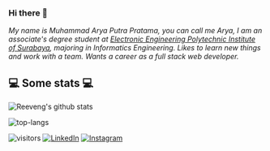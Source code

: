 ### Hi there 👋

<!--
**maryaputrap/maryaputrap** is a ✨ _special_ ✨ repository because its `README.md` (this file) appears on your GitHub profile.

Here are some ideas to get you started:

- 🔭 I’m currently working on ...
- 🌱 I’m currently learning ...
- 👯 I’m looking to collaborate on ...
- 🤔 I’m looking for help with ...
- 💬 Ask me about ...
- 📫 How to reach me: ...
- 😄 Pronouns: ...
- ⚡ Fun fact: ...
-->

<p>
  <em>
    My name is Muhammad Arya Putra Pratama, you can call me Arya, I am an associate's degree student at <a href="https://www.pens.ac.id/">Electronic Engineering    Polytechnic Institute of Surabaya</a>, majoring in Informatics Engineering. Likes to learn new things and work with a team. Wants a career as a full stack web developer.</br>
  </em>
</p>

<h2>💻 Some stats 💻</h2>

![Reeveng's github stats](https://github-readme-stats.vercel.app/api?username=maryaputra&show_icons=true&title_color=fff&icon_color=79ff97&text_color=9f9f9f&bg_color=151515)

![top-langs](https://github-readme-stats.vercel.app/api/top-langs/?username=maryaputrap&theme=blue-green)

![visitors](https://visitor-badge.laobi.icu/badge?page_id=maryaputrap.maryaputrap)
<a href="https://www.linkedin.com/in/maryaputrap" target="_blank"><img src="https://img.shields.io/badge/LinkedIn-%230077B5.svg?&style=flat-square&logo=linkedin&logoColor=white" alt="LinkedIn"></a>
<a href="https://www.instagram.com/maryaputrap" target="_blank"><img src="https://img.shields.io/badge/Instagram-%23E4405F.svg?&style=flat-square&logo=instagram&logoColor=white" alt="Instagram"></a>
